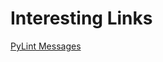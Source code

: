 # Interesting Links

[PyLint Messages](http://pylint-messages.wikidot.com/starthttp://pylint-messages.wikidot.com/start)
